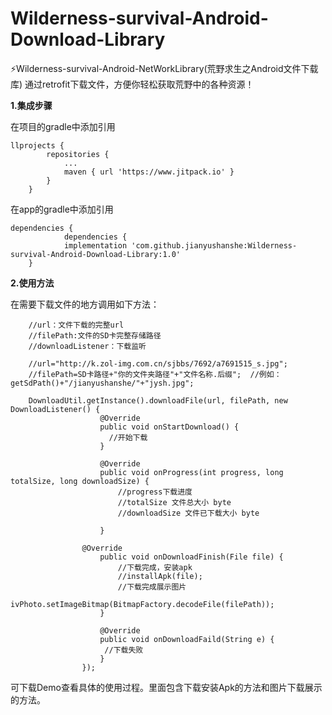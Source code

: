 
# Wilderness-survival-Android-Download-Library
⚡️Wilderness-survival-Android-NetWorkLibrary(荒野求生之Android文件下载库) 通过retrofit下载文件，方便你轻松获取荒野中的各种资源！


**1.集成步骤**

在项目的gradle中添加引用

```
llprojects {
		repositories {
			...
			maven { url 'https://www.jitpack.io' }
		}
	}
```
在app的gradle中添加引用

```
dependencies {
	     	dependencies {
	        implementation 'com.github.jianyushanshe:Wilderness-survival-Android-Download-Library:1.0'
	}
```

**2.使用方法**

在需要下载文件的地方调用如下方法：

```
	//url：文件下载的完整url
	//filePath:文件的SD卡完整存储路径
	//downloadListener：下载监听
	
	//url="http://k.zol-img.com.cn/sjbbs/7692/a7691515_s.jpg"; 
	//filePath=SD卡路径+"你的文件夹路径"+"文件名称.后缀";  //例如：getSdPath()+"/jianyushanshe/"+"jysh.jpg";

    DownloadUtil.getInstance().downloadFile(url, filePath, new DownloadListener() {
                    @Override
                    public void onStartDownload() {
                      //开始下载
                    }

                    @Override
                    public void onProgress(int progress, long totalSize, long downloadSize) {
                        //progress下载进度
                        //totalSize 文件总大小 byte
                        //downloadSize 文件已下载大小 byte
                        
                    }

         	    @Override
                    public void onDownloadFinish(File file) {
                        //下载完成，安装apk
                        //installApk(file);
                        //下载完成展示图片
                        ivPhoto.setImageBitmap(BitmapFactory.decodeFile(filePath));
                    }
                    
                    @Override
                    public void onDownloadFaild(String e) {
                     //下载失败  
                    }
                });
```

可下载Demo查看具体的使用过程。里面包含下载安装Apk的方法和图片下载展示的方法。
